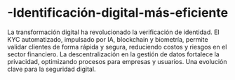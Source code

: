 # -Identificación-digital-más-eficiente
La transformación digital ha revolucionado la verificación de identidad. El KYC automatizado, impulsado por IA, blockchain y biometría, permite validar clientes de forma rápida y segura, reduciendo costos y riesgos en el sector financiero. La descentralización en la gestión de datos fortalece la privacidad, optimizando procesos para empresas y usuarios. Una evolución clave para la seguridad digital.
